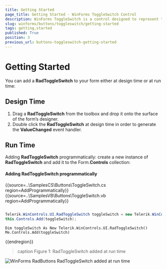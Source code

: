 ```yaml
---
title: Getting Started
page_title: Getting Started - WinForms ToggleSwitch Control
description: WinForms ToggleSwitch is a control designed to represent two states - e.g. true/false, On/Off, etc.
slug: winforms/buttons/toggleswitch/getting-started
tags: getting,started
published: True
position: 3
previous_url: buttons-toggleswitch-getting-started
---
```


# Getting Started

You can add a __RadToggleSwitch__ to your form either at design time or at run time:
        

## Design Time

1. Drag a __RadToggleSwitch__ from the toolbox and drop it onto the surface of the form’s designer.
2. Double click the __RadToggleSwitch__ at design time in order to generate the __ValueChanged__ event handler.
            
## Run Time

Adding __RadToggleSwitch__ programmatically: create a new instance of __RadToggleSwitch__ and add it to the Form.__Controls__ collection:
            

#### Adding RadToggleSwitch programmatically 


{{source=..\SamplesCS\Buttons\ToggleSwitch.cs region=AddProgrammatically}} 
{{source=..\SamplesVB\Buttons\ToggleSwitch.vb region=AddProgrammatically}} 

````C#
            
Telerik.WinControls.UI.RadToggleSwitch toggleSwitch = new Telerik.WinControls.UI.RadToggleSwitch();
this.Controls.Add(toggleSwitch);

````
````VB.NET
Dim toggleSwitch As New Telerik.WinControls.UI.RadToggleSwitch()
Me.Controls.Add(toggleSwitch)

````

{{endregion}} 



>caption Figure 1: RadToggleSwitch added at run time

![WinForms RadButtons RadToggleSwitch added at run time](images/buttons-toggleswitch-overview002.png)
